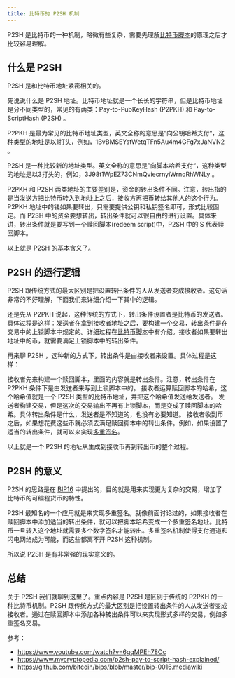 ```yaml
---
title: 比特币的 P2SH 机制
---
```


P2SH 是比特币的一种机制，略微有些复杂，需要先理解[比特币脚本](bitcoin-scripts)的原理之后才比较容易理解。

## 什么是 P2SH

P2SH 是和比特币地址紧密相关的。

先说说什么是 P2SH 地址。比特币地址就是一个长长的字符串，但是比特币地址是分不同类型的，常见的有两类：Pay-to-PubKeyHash (P2PKH) 和 Pay-to-ScriptHash (P2SH) 。

P2PKH 是最为常见的比特币地址类型，英文全称的意思是”向公钥哈希支付“，这种类型的地址是以1打头，例如，1BvBMSEYstWetqTFn5Au4m4GFg7xJaNVN2 。

P2SH 是一种比较新的地址类型。英文全称的意思是”向脚本哈希支付“，这种类型的地址是以3打头的，例如，3J98t1WpEZ73CNmQviecrnyiWrnqRhWNLy 。

P2PKH 和 P2SH 两类地址的主要差别是，资金的转出条件不同。注意，转出指的是当发送方把比特币转入到地址上之后，接收方再把币转给其他人的这个行为。P2PKH 地址中的钱如果要转出，只需要提供公钥和私钥签名即可，形式比较固定。而 P2SH 中的资金要想转出，转出条件就可以很自由的进行设置。具体来讲，转出条件就是要写到一个赎回脚本(redeem script)中，P2SH 中的 S 代表赎回脚本。

以上就是 P2SH 的基本含义了。

## P2SH 的运行逻辑

P2SH 跟传统方式的最大区别是把设置转出条件的人从发送者变成接收者。这句话非常的不好理解，下面我们来详细介绍一下其中的逻辑。

还是先从 P2PKH 说起，这种传统的方式下，转出条件设置者是比特币的发送者。具体过程是这样：发送者在拿到接收者地址之后，要构建一个交易，转出条件是在交易中的上锁脚本中规定的。详细过程在[比特币脚本](bitcoin-scripts)中有介绍。接收者如果要转出地址中的币，就需要满足上锁脚本中的转出条件。

再来聊 P2SH ，这种新的方式下，转出条件是由接收者来设置。具体过程是这样：

接收者先来构建一个赎回脚本，里面的内容就是转出条件。注意，转出条件在 P2PKH 条件下是由发送者来写到上锁脚本中的。
接收者运算赎回脚本的哈希，这个哈希值就是一个 P2SH 类型的比特币地址，并把这个哈希值发送给发送者。
发送者构建交易，但是这次的交易输出不再有上锁脚本，而是变成了赎回脚本的哈希。具体转出条件是什么，发送者是不知道的，也没有必要知道。
接收者收到币之后，如果想花费这些币就必须去满足赎回脚本中的转出条件。例如，如果设置了适当的转出条件，就可以来实现[多重签名](multi-sig)。

以上就是一个 P2SH 的地址从生成到接收币再到转出币的整个过程。

## P2SH 的意义

P2SH 的思路是在 [BIP16](https://github.com/bitcoin/bips/blob/master/bip-0016.mediawiki) 中提出的，目的就是用来实现更为复杂的交易，增加了比特币的可编程货币的特性。

P2SH 最知名的一个应用就是来实现多重签名。就像前面讨论过的，如果接收者在赎回脚本中添加适当的转出条件，就可以把脚本哈希变成一个多重签名地址。比特币一旦转入这个地址就需要多个数字签名才能转出。多重签名机制使得支付通道和闪电网络成为可能，而这些都离不开 P2SH 这种机制。

所以说 P2SH 是有非常强的现实意义的。

## 总结
关于 P2SH 我们就聊到这里了。重点内容是 P2SH 是区别于传统的 P2PKH 的一种比特币机制。P2SH 跟传统方式的最大区别是把设置转出条件的人从发送者变成接收者。通过在赎回脚本中添加各种转出条件可以来实现形式多样的交易，例如多重签名交易。


参考：

- https://www.youtube.com/watch?v=6gqMPEh78Oc 
- https://www.mycryptopedia.com/p2sh-pay-to-script-hash-explained/ 
- https://github.com/bitcoin/bips/blob/master/bip-0016.mediawiki
